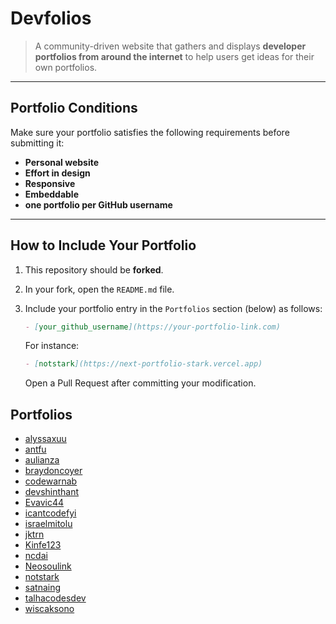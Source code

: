 # Devfolios

> A community-driven website that gathers and displays **developer portfolios from around the internet** to help users get ideas for their own portfolios.

---

## Portfolio Conditions

Make sure your portfolio satisfies the following requirements before submitting it:

- **Personal website**
- **Effort in design**
- **Responsive**
- **Embeddable**
- **one portfolio per GitHub username**

---

## How to Include Your Portfolio

1.  This repository should be **forked**.
2.  In your fork, open the `README.md` file.
3.  Include your portfolio entry in the `Portfolios` section (below) as follows:

    ```markdown
    - [your_github_username](https://your-portfolio-link.com)
    ```

    For instance:

    ```markdown
    - [notstark](https://next-portfolio-stark.vercel.app)
    ```

    Open a Pull Request after committing your modification.

## Portfolios
- [alyssaxuu](https://www.alyssax.com)
- [antfu](https://antfu.me)
- [aulianza](https://aulianza.id)
- [braydoncoyer](https://www.braydoncoyer.dev)
- [codewarnab](https://codewarnab.in/)
- [devshinthant](https://devshinthant.vercel.app)
- [Evavic44](https://victoreke.com)
- [icantcodefyi](https://ani.ink)
- [israelmitolu](https://www.mitolu.dev)
- [jktrn](https://enscribe.dev)
- [Kinfe123](https://kinfish.farmui.com)
- [ncdai](https://chanhdai.com)
- [Neosoulink](https://nathan-mande.netlify.app)
- [notstark](https://next-portfolio-stark.vercel.app)
- [satnaing](https://satnaing.dev)
- [talhacodesdev](https://www.talhacodes.dev)
- [wiscaksono](https://wiscaksono.com)